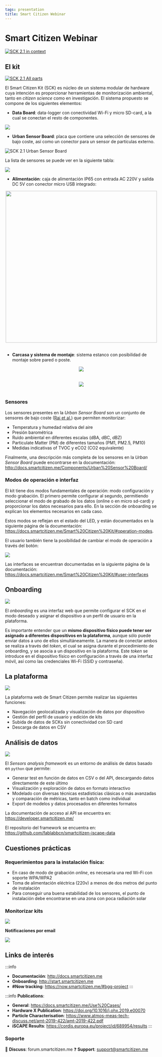 ```yaml
---
tags: presentation
title: Smart Citizen Webinar
---
```


# Smart Citizen Webinar

<a data-flickr-embed="true" href="http://smartcitizen.me" title="SCK 2.1 in context"><img src="https://live.staticflickr.com/65535/48020070592_ebad902f1d_h.jpg" alt="SCK 2.1 in context"></a>

## El kit

<a data-flickr-embed="true" href="http://docs.smartcitizen.me/Smart%20Citizen%20Kit/#sck-21" title="SCK 2.1 All parts"><img src="https://live.staticflickr.com/65535/47950912168_fcf8fa398c_h.jpg" alt="SCK 2.1 All parts"></a>

El Smart Citizen Kit (SCK) es núcleo de un sistema modular de hardware cuya intención es proporcionar herramientas de monitorización ambiental, tanto en _citizen science_ como en investigación. El sistema propuesto se compone de los siguientes elementos:

- **Data Board**: data-logger con conectividad Wi-Fi y micro SD-card, a la cual se conectan el resto de componentes.

<img src="https://live.staticflickr.com/65535/47950912298_2b132245cb_h.jpg" walt="SCK 2.1 Data Board">

- **Urban Sensor Board**: placa que contiene una selección de sensores de bajo coste, así como un conector para un sensor de partículas externo.

<img src="https://live.staticflickr.com/65535/47950912253_2919caffdb_h.jpg" alt="SCK 2.1 Urban Sensor Board">

La lista de sensores se puede ver en la siguiente tabla:

![](https://i.imgur.com/JAma2LX.png)

- **Alimentación**: caja de alimentación IP65 con entrada AC 220V y salida DC 5V con conector micro USB integrado:

<div style="text-align:center" ><img src="https://i.imgur.com/50JsH5A.jpg" width="500px">
</div>
<br>

- **Carcasa y sistema de montaje**: sistema estanco con posibilidad de montaje sobre pared o poste.

<div style="text-align:center">
<img src="https://i.imgur.com/EqFDUWj.png">
</div>
<br>
<br>

<div style="text-align:center">
<img src="https://live.staticflickr.com/65535/48992224646_bd32af64ae_k.jpg">
</div>
<br>

### Sensores

Los sensores presentes en la _Urban Sensor Board_ son un conjunto de sensores de bajo coste ([Rai et al.](https://doi.org/10.1016/j.scitotenv.2017.06.266)) que permiten monitorizar:

- Temperatura y humedad relativa del aire
- Presión barométrica
- Ruido ambiental en diferentes escalas (dBA, dBC, dBZ)
- Particulate Matter (PM) de diferentes tamaños (PM1, PM2.5, PM10)
- Medidas indicativas of TVOC y eCO2 (CO2 equivalente)

Finalmente, una descripción más completa de los sensores en la _Urban Sensor Board_ puede encontrarse en la documentación: http://docs.smartcitizen.me/Components/Urban%20Sensor%20Board/


### Modos de operación e interfaz

El kit tiene dos modos fundamentales de operación: modo configuración y modo grabación. El primero permite configurar al segundo, permitiendo seleccionar el modo de grabado de los datos (online o en micro sd-card) y proporcionar los datos necesarios para ello. En la sección de onboarding se explican los elementos necesarios en cada caso.

Estos modos se reflejan en el estado del LED, y están documentados en la siguiente página de la documentación: https://docs.smartcitizen.me/Smart%20Citizen%20Kit/#operation-modes.

El usuario también tiene la posibilidad de cambiar el modo de operación a través del botón:

![](https://i.imgur.com/BMDCmMa.png)

Las interfaces se encuentran documentadas en la siguiente página de la documentación: https://docs.smartcitizen.me/Smart%20Citizen%20Kit/#user-interfaces

## Onboarding

[![](https://i.imgur.com/v5GmJeo.png)](http://start.smartcitizen.me)

El _onboarding_ es una interfaz web que permite configurar el SCK en el modo deseado y asignar el dispositivo a un perfil de usuario en la plataforma. 

Es importante entender que un **mismo dispositivo físico puede tener ser asignado a diferentes dispositivos en la plataforma**, aunque sólo puede enviar datos a uno de ellos simultáneamente. La manera de conectar ambos se realiza a través del _token_, el cual se asigna durante el procedimiento de onboarding, y se asocia a un dispositivo en la plataforma. Este _token_ se introduce en el dispositivo físico en configuración a través de una interfaz móvil, así como las credenciales Wi-Fi (SSID y contraseña).

## La plataforma

[![](https://i.imgur.com/mo5RzkR.jpg)](https://smartcitizen.me/kits/)

La plataforma web de Smart Citizen permite realizar las siguientes funciones:

- Navegación geolocalizada y visualización de datos por dispositivo
- Gestión del perfil de usuario y edición de kits
- Subida de datos de SCKs sin conectividad con SD card
- Descarga de datos en CSV

## Análisis de datos

[![](https://i.imgur.com/nJHbu4p.png)](https://github.com/fablabbcn/smartcitizen-iscape-data)

El _Sensors analysis framework_ es un entorno de análisis de datos basado en `python` que permite:

- Generar test en función de datos en CSV o del API, descargando datos directamente de este último
- Visualización y exploración de datos en formato interactivo
- Modelado con diversas técnicas estadísticias clásicas o más avanzadas y comparación de métricas, tanto en batch como individual
- Export de modelos y datos procesados en diferentes formatos

La documentación de acceso al API se encuentra en:  https://developer.smartcitizen.me/

El repositorio del framework se encuentra en:  https://github.com/fablabbcn/smartcitizen-iscape-data

## Cuestiones prácticas


### Requerimientos para la instalación física:

* En caso de modo de grabación _online_, es necesaria una red Wi-Fi con soporte WPA/WPA2
* Toma de alimentación eléctrica (220v) a menos de dos metros del punto de instalación
* Para conseguir una buena estabilidad de los sensores, el punto de instalación debe encontrarse en una zona con poca radiación solar 


### Monitorizar kits

[![](https://i.imgur.com/sO7ZBxv.png)](https://now.smartcitizen.me/#bgg-project)

**Notificaciones por email**

![](https://i.imgur.com/Yro2QOS.png)

## Links de interés

:::info

- **Documentación**: http://docs.smartcitizen.me
- **Onboarding**: http://start.smartcitizen.me
- **#Now tracking**: https://now.smartcitizen.me/#bgg-project
:::

:::info
**Publications**:
- **General**: https://docs.smartcitizen.me/Use%20Cases/
- **Hardware X Publication**: https://doi.org/10.1016/j.ohx.2019.e00070
- **Particle Characterisation**: https://www.atmos-meas-tech-discuss.net/amt-2019-422/amt-2019-422.pdf
- **iSCAPE Results**: https://cordis.europa.eu/project/id/689954/results
:::

### Soporte

💬 **Discuss**: forum.smartcitizen.me
❓ **Support**: support@smartcitizen.me


